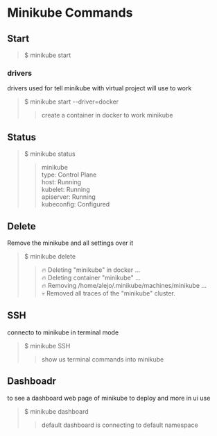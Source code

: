 # Minikube Commands

## Start

> $ minikube start

### drivers

drivers used for tell minikube with virtual project will use to work

> $ minikube start --driver=docker
>> create a container in docker to work minikube

## Status

> $ minikube status
>> minikube \
>> type: Control Plane \
>> host: Running \
>> kubelet: Running \
>> apiserver: Running \
>> kubeconfig: Configured

## Delete

Remove the minikube and all settings over it

> $ minikube delete
>> 🔥  Deleting "minikube" in docker ... \
>> 🔥  Deleting container "minikube" ... \
>> 🔥  Removing /home/alejo/.minikube/machines/minikube ... \
>> 💀  Removed all traces of the "minikube" cluster.

## SSH

connecto to minikube in terminal mode

> $ minikube SSH
>> show us terminal commands into minikube


## Dashboadr

to see a dashboard web page of minikube to deploy and more in ui use

> $ minikube dashboard
>> default dashboard is connecting to default namespace

